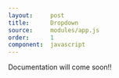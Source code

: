```yaml
---
layout:     post
title:      Dropdown
source:     modules/app.js
order:      1
component:  javascript
---
```



<p class="lead">Documentation will come soon!!</p>
